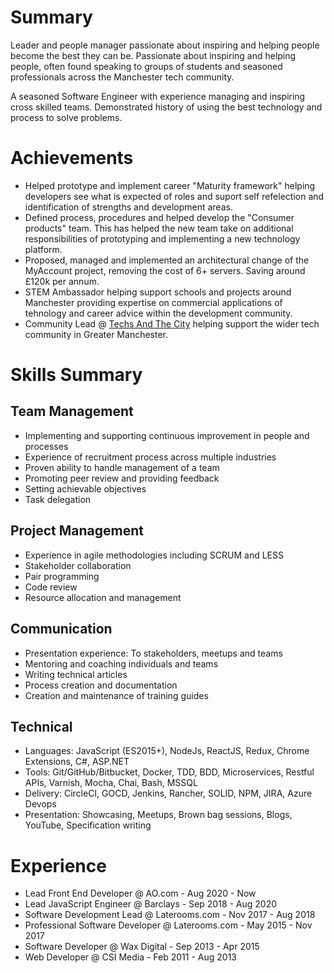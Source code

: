 # Summary

Leader and people manager passionate about inspiring and helping people become the best they can be. Passionate about inspiring and helping people, often found speaking to groups of students and seasoned professionals across the Manchester tech community.

A seasoned Software Engineer with experience managing and inspiring cross skilled teams. Demonstrated history of using the best technology and process to solve problems.

# Achievements

* Helped prototype and implement career "Maturity framework" helping developers see what is expected of roles and suport self refelection and identification of strengths and development areas.  
* Defined process, procedures and helped develop the "Consumer products" team. This has helped the new team take on additional responsibilities of prototyping and implementing a new technology platform.
* Proposed, managed and implemented an architectural change of the MyAccount project, removing the cost of 6+ servers. Saving around £120k per annum.
* STEM Ambassador helping support schools and projects around Manchester providing expertise on commercial applications of tehnology and career advice within the development community.
* Community Lead @ [Techs And The City](https://www.meetup.com/Techs-and-The-City/) helping support the wider tech community in Greater Manchester.

# Skills Summary

## Team Management

* Implementing and supporting continuous improvement in people and processes
* Experience of recruitment process across multiple industries
* Proven ability to handle management of a team
* Promoting peer review and providing feedback
* Setting achievable objectives
* Task delegation

## Project Management

* Experience in agile methodologies including SCRUM and LESS
* Stakeholder collaboration
* Pair programming
* Code review
* Resource allocation and management

## Communication

* Presentation experience: To stakeholders, meetups and teams
* Mentoring and coaching individuals and teams
* Writing technical articles
* Process creation and documentation
* Creation and maintenance of training guides

## Technical

* Languages: JavaScript (ES2015+), NodeJs, ReactJS, Redux, Chrome Extensions, C#, ASP.NET
* Tools: Git/GitHub/Bitbucket, Docker, TDD, BDD, Microservices, Restful APIs, Varnish, Mocha, Chai, Bash, MSSQL
* Delivery: CircleCI, GOCD, Jenkins, Rancher, SOLID, NPM, JIRA, Azure Devops
* Presentation: Showcasing, Meetups, Brown bag sessions, Blogs, YouTube, Specification writing

# Experience

* Lead Front End Developer @ AO.com - Aug 2020 - Now
* Lead JavaScript Engineer @ Barclays - Sep 2018 - Aug 2020
* Software Development Lead @ Laterooms.com - Nov 2017 - Aug 2018
* Professional Software Developer @ Laterooms.com - May 2015 - Nov 2017
* Software Developer @ Wax Digital - Sep 2013 - Apr 2015
* Web Developer @ CSI Media - Feb 2011 - Aug 2013